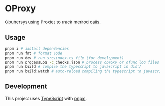 # OProxy

Obuhersys using Proxies to track method calls.

## Usage

```bash
pnpm i # install dependencies
pnpm run fmt # format code
pnpm run dev # run src/index.ts file (for development)
pnpm run processLog -c checks.json # process oproxy or ofunc log files for violations
pnpm run build # compile the typescript to javascript in dist/
pnpm run build:watch # auto-reload compiling the typescript to javascript in dist/
```

## Development

This project uses [TypeScript](https://www.typescriptlang.org/) with [pnpm](https://pnpm.io/).
